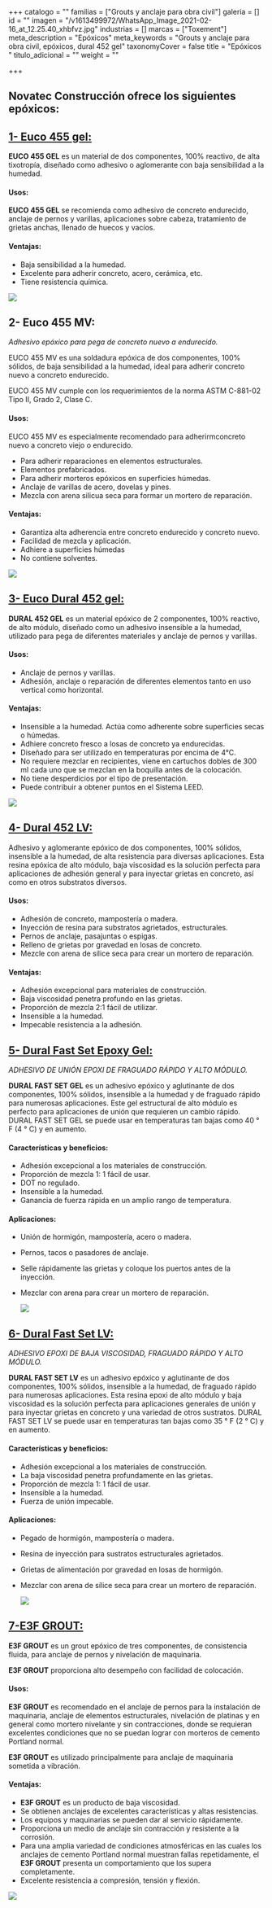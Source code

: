 +++
catalogo = ""
familias = ["Grouts y anclaje para obra civil"]
galeria = []
id = ""
imagen = "/v1613499972/WhatsApp_Image_2021-02-16_at_12.25.40_xhbfvz.jpg"
industrias = []
marcas = ["Toxement"]
meta_description = "Epóxicos"
meta_keywords = "Grouts y anclaje para obra civil, epóxicos, dural 452 gel"
taxonomyCover = false
title = "Epóxicos "
titulo_adicional = ""
weight = ""

+++
## Novatec Construcción ofrece los siguientes epóxicos:

## [**1- Euco 455 gel:**](https://www.toxement.com.co/productos/portafolio/grouts-y-anclajes-para-obra-civil-equipos-y-maquinaria/ep%C3%B3xicos/?prodId=1592)

**EUCO 455 GEL** es un material de dos componentes, 100% reactivo, de alta tixotropía, diseñado como adhesivo o aglomerante con baja sensibilidad a la humedad.

#### **Usos:**

**EUCO 455 GEL** se recomienda como adhesivo de concreto endurecido, anclaje de pernos y varillas, aplicaciones sobre cabeza, tratamiento de grietas anchas, llenado de huecos y vacíos.

#### **Ventajas:**

* Baja sensibilidad a la humedad.
* Excelente para adherir concreto, acero, cerámica, etc.
* Tiene resistencia química.

![](https://res.cloudinary.com/drnun7bay/image/upload/v1611333495/WhatsApp_Image_2021-01-22_at_10.33.18_euleum.jpg)

## **2- Euco 455 MV:**

_Adhesivo epóxico para pega de concreto nuevo a endurecido._

EUCO 455 MV es una soldadura epóxica de dos componentes, 100% sólidos, de baja sensibilidad a la humedad, ideal para adherir concreto nuevo a concreto endurecido.

EUCO 455 MV cumple con los requerimientos de la norma ASTM C-881-02 Tipo II, Grado 2, Clase C.

#### **Usos:**

EUCO 455 MV es especialmente recomendado para adherirmconcreto nuevo a concreto viejo o endurecido.

* Para adherir reparaciones en elementos estructurales.
* Elementos prefabricados.
* Para adherir morteros epóxicos en superficies húmedas.
* Anclaje de varillas de acero, dovelas y pines.
* Mezcla con arena silicua seca para formar un mortero de reparación.

#### **Ventajas:**

* Garantiza alta adherencia entre concreto endurecido y concreto nuevo.
* Facilidad de mezcla y aplicación.
* Adhiere a superficies húmedas
* No contiene solventes.

![](https://res.cloudinary.com/drnun7bay/image/upload/v1611334005/WhatsApp_Image_2021-01-22_at_10.34.56_1_uzgc1a.jpg)

## [**3- Euco Dural 452 gel:**](https://www.toxement.com.co/productos/portafolio/grouts-y-anclajes-para-obra-civil-equipos-y-maquinaria/ep%C3%B3xicos/?prodId=1588)

**DURAL 452 GEL** es un material epóxico de 2 componentes, 100% reactivo, de alto módulo, diseñado como un adhesivo insensible a la humedad, utilizado para pega de diferentes materiales y anclaje de pernos y varillas.

#### **Usos:**

* Anclaje de pernos y varillas.
* Adhesión, anclaje o reparación de diferentes elementos tanto en uso vertical como horizontal.

#### **Ventajas:**

* Insensible a la humedad. Actúa como adherente sobre superficies secas o húmedas.
* Adhiere concreto fresco a losas de concreto ya endurecidas.
* Diseñado para ser utilizado en temperaturas por encima de 4°C.
* No requiere mezclar en recipientes, viene en cartuchos dobles de 300 ml cada uno que se mezclan en la boquilla antes de la colocación.
* No tiene desperdicios por el tipo de presentación.
* Puede contribuir a obtener puntos en el Sistema LEED.

![](https://res.cloudinary.com/drnun7bay/image/upload/v1611333335/WhatsApp_Image_2021-01-22_at_10.32.15_ihvds2.jpg)

## [**4- Dural 452 LV:**](http://www.eucomex.com.mx/portafolio/productos/adhesivos-puentes-de-adherencia/adhesivos-ep%C3%B3xicos/dural-452-lv/)

Adhesivo y aglomerante epóxico de dos componentes, 100% sólidos, insensible a la humedad, de alta resistencia para diversas aplicaciones. Esta resina epóxica de alto módulo, baja viscosidad es la solución perfecta para aplicaciones de adhesión general y para inyectar grietas en concreto, así como en otros substratos diversos.

#### **Usos:**

* Adhesión de concreto, mampostería o madera.
* Inyección de resina para substratos agrietados, estructurales.
* Pernos de anclaje, pasajuntas o espigas.
* Relleno de grietas por gravedad en losas de concreto.
* Mezcle con arena de sílice seca para crear un mortero de reparación.

#### **Ventajas:**

* Adhesión excepcional para materiales de construcción.
* Baja viscosidad penetra profundo en las grietas.
* Proporción de mezcla 2:1 fácil de utilizar.
* Insensible a la humedad.
* Impecable resistencia a la adhesión.

## [**5- Dural Fast Set Epoxy Gel:**](https://www.euclidchemical.com/products/construction-products/bonding-agents-adhesives/epoxy/dural-fast-set-gel/)

_ADHESIVO DE UNIÓN EPOXI DE FRAGUADO RÁPIDO Y ALTO MÓDULO._

**DURAL FAST SET GEL** es un adhesivo epóxico y aglutinante de dos componentes, 100% sólidos, insensible a la humedad y de fraguado rápido para numerosas aplicaciones. Este gel estructural de alto módulo es perfecto para aplicaciones de unión que requieren un cambio rápido. DURAL FAST SET GEL se puede usar en temperaturas tan bajas como 40 ° F (4 ° C) y en aumento.

#### **Características y beneficios:**

* Adhesión excepcional a los materiales de construcción.
* Proporción de mezcla 1: 1 fácil de usar.
* DOT no regulado.
* Insensible a la humedad.
* Ganancia de fuerza rápida en un amplio rango de temperatura.

#### **Aplicaciones:**

* Unión de hormigón, mampostería, acero o madera.
* Pernos, tacos o pasadores de anclaje.
* Selle rápidamente las grietas y coloque los puertos antes de la inyección.
* Mezclar con arena para crear un mortero de reparación.

  ![](https://res.cloudinary.com/drnun7bay/image/upload/v1611334300/WhatsApp_Image_2021-01-22_at_10.38.29_g9idgy.jpg)

## [**6- Dural Fast Set LV:**](https://www.euclidchemical.com/products/construction-products/bonding-agents-adhesives/epoxy/dural-fast-set-lv/)

_ADHESIVO EPOXI DE BAJA VISCOSIDAD, FRAGUADO RÁPIDO Y ALTO MÓDULO._

**DURAL FAST SET LV** es un adhesivo epóxico y aglutinante de dos componentes, 100% sólidos, insensible a la humedad, de fraguado rápido para numerosas aplicaciones. Esta resina epoxi de alto módulo y baja viscosidad es la solución perfecta para aplicaciones generales de unión y para inyectar grietas en concreto y una variedad de otros sustratos. DURAL FAST SET LV se puede usar en temperaturas tan bajas como 35 ° F (2 ° C) y en aumento.

#### **Características y beneficios:**

* Adhesión excepcional a los materiales de construcción.
* La baja viscosidad penetra profundamente en las grietas.
* Proporción de mezcla 1: 1 fácil de usar.
* Insensible a la humedad.
* Fuerza de unión impecable.

#### **Aplicaciones:**

* Pegado de hormigón, mampostería o madera.
* Resina de inyección para sustratos estructurales agrietados.
* Grietas de alimentación por gravedad en losas de hormigón.
* Mezclar con arena de sílice seca para crear un mortero de reparación.

  ![](https://res.cloudinary.com/drnun7bay/image/upload/v1611335958/WhatsApp_Image_2021-01-22_at_11.04.52_s8h8t7.jpg)

## [**7-E3F GROUT:**](https://www.toxement.com.co/productos/portafolio-productos/grouts-y-anclajes-para-obra-civil-equipos-y-maquinaria/ep%C3%B3xicos/?prodId=1586)

**E3F GROUT** es un grout epóxico de tres componentes, de consistencia fluida, para anclaje de pernos y nivelación de maquinaria.

**E3F GROUT** proporciona alto desempeño con facilidad de colocación.

#### **Usos:**

**E3F GROUT** es recomendado en el anclaje de pernos para la instalación de maquinaria, anclaje de elementos estructurales, nivelación de platinas y en general como mortero nivelante y sin contracciones, donde se requieran excelentes condiciones que no se puedan lograr con morteros de cemento Portland normal.

**E3F GROUT** es utilizado principalmente para anclaje de maquinaria sometida a vibración.

#### **Ventajas:**

* **E3F GROUT** es un producto de baja viscosidad.
* Se obtienen anclajes de excelentes características y altas resistencias.
* Los equipos y maquinarias se pueden dar al servicio rápidamente.
* Proporciona un medio de anclaje sin contracción y resistente a la corrosión.
* Para una amplia variedad de condiciones atmosféricas en las cuales los anclajes de cemento Portland normal muestran fallas repetidamente, el **E3F GROUT** presenta un comportamiento que los supera completamente.
* Excelente resistencia a compresión, tensión y flexión.

![](https://res.cloudinary.com/drnun7bay/image/upload/v1616784768/WhatsApp_Image_2021-03-26_at_12.44.37-standard-scale-4_00x-gigapixel_pogny4.jpg)